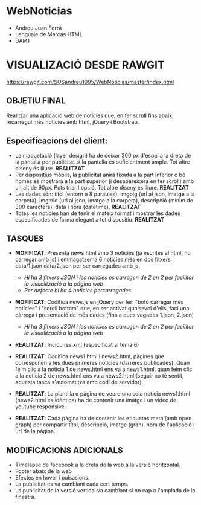 # WebNoticias

* Andreu Juan Ferrá
* Lenguaje de Marcas HTML
* DAM1

VISUALIZACIÓ DESDE RAWGIT
==========================

https://rawgit.com/SOSandreu1095/WebNoticias/master/index.html


OBJETIU FINAL
--------------
Realitzar una aplicació web de notícies que, en fer scroll fins abaix, recarregui més notícies amb html, jQuery i Bootstrap.


Especificacions del client:
-------------------------

* La maquetació (layer design) ha de deixar 300 px d'espai a la dreta de la pantalla per publicitat si la pantalla és suficientment ample. Tot altre diseny és lliure. **REALITZAT** 
* Per dispositius mòbils, la publicitat anirá fixada a la part inferior o bé només es mostrará a la part superior (i desapareixerà en fer scroll) amb un alt de 90px. Pots triar l'opció. Tot altre diseny és lliure. **REALITZAT**
* Les dades són: títol (entorn a 8 paraules), imgbig (url al json, imatge a la carpeta), imgmid (url al json, imatge a la carpeta), descripció (mínim de 300 caràcters), data i hora (datetime). **REALITZAT**
* Totes les notícies han de tenir el mateix format i mostrar les dades especificades de forma elegant a tot dispositiu. **REALITZAT**



TASQUES
-------

* **MOFIFICAT**: Presenta news.html amb 3 notícies (ja escrites al html, no carregar amb js) i emmagatzema 6 noticies més en dos fitxers, data/1.json data/2.json per ser carregades amb js.

  * _Hi ha 3 fitxers JSON i les noticies es carregen de 2 en 2 per facilitar la visualització a la página web_
  * _Per defecte hi ha 4 noticies percarregades_

* **MOFIFICAT**: Codifica news.js en jQuery per fer: "botó carregar més notícies" i "scroll bottom" que, en ser activat qualsevol d'ells, faci una càrrega i presentació de més dades (fins a dues vegades 1.json, 2.json)
   * _Hi ha 3 fitxers JSON i les noticies es carregen de 2 en 2 per facilitar la visualització a la página web_

* **REALITZAT**: Inclou rss.xml (especificat al tema 6)

* **REALITZAT**: Codifica news1.html i news2.html, pàgines que corresponen a les dues primeres noticies (darreres publicades). Quan feim clic a la notícia 1 de news.html ens va a news1.html, quan feim clic a la notícia 2 de news.html ens va a news2.html (seguir no té sentit, aquesta tasca s'automatitza amb codi de servidor).

* **REALITZAT**: La plantilla o pàgina de veure una sola notícia news1.html (news2.html és idèntica) ha de contenir una imatge i un vídeo de youtube responsive.

* **REALITZAT**: Cada pàgina ha de contenir les etiquetes meta (amb open graph) per compartir títol, descripció, imatge (gran), nom de l'aplicació i url de la pàgina.

MODIFICACIONS ADICIONALS
-------------------------
* Timelapse de facebook a la dreta de la web a la versió horitzontal.
* Footer abaix de la web
* Efectes en hover i pulsasions.
* La publicitat es va cambiant cada cert temps.
* La publicitat de la versió vertical va cambiant si no cap a l'amplada de la finestra.
